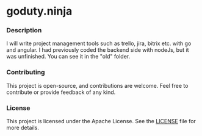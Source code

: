 # goduty.ninja


### Description
I will write project management tools such as trello, jira, bitrix etc. with go and angular. I had previously coded the backend side with nodeJs, but it was unfinished. You can see it in the "old" folder.

### Contributing
This project is open-source, and contributions are welcome. Feel free to contribute or provide feedback of any kind.

### License
This project is licensed under the Apache License. See the [LICENSE](https://github.com/mstgnz/goduty/blob/main/LICENSE) file for more details.